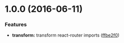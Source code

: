 <a name="1.0.0"></a>
# 1.0.0 (2016-06-11)


### Features

* **transform:** transform react-router imports ([ffbe2f0](https://github.com/nerdlabs/babel-plugin-transform-react-router-optimize/commit/ffbe2f0))



